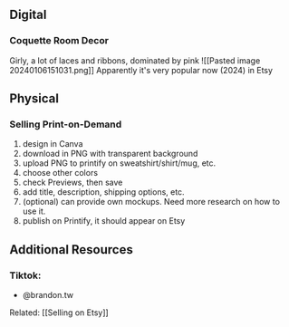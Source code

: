 ## Digital
### Coquette Room Decor
Girly, a lot of laces and ribbons, dominated by pink
![[Pasted image 20240106151031.png]]
Apparently it's very popular now (2024) in Etsy

## Physical
### Selling Print-on-Demand
1. design in Canva
2. download in PNG with transparent background
3. upload PNG to printify on sweatshirt/shirt/mug, etc.
4. choose other colors
5. check Previews, then save
6. add title, description, shipping options, etc.
7. (optional) can provide own mockups. Need more research on how to use it.
8. publish on Printify, it should appear on Etsy

## Additional Resources
### Tiktok:
- @brandon.tw

Related: [[Selling on Etsy]]